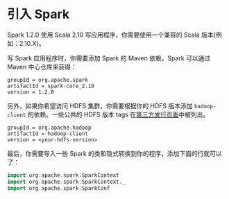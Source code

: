 # 引入 Spark

Spark 1.2.0 使用 Scala 2.10 写应用程序，你需要使用一个兼容的 Scala 版本(例如：2.10.X)。

写 Spark 应用程序时，你需要添加 Spark 的 Maven 依赖，Spark 可以通过 Maven 中心仓库来获得：

```
groupId = org.apache.spark
artifactId = spark-core_2.10
version = 1.2.0
```

另外，如果你希望访问 HDFS 集群，你需要根据你的 HDFS 版本添加 `hadoop-client` 的依赖。一些公共的 HDFS 版本 tags 在[第三方发行页面](https://spark.apache.org/docs/latest/hadoop-third-party-distributions.html)中被列出。

```
groupId = org.apache.hadoop
artifactId = hadoop-client
version = <your-hdfs-version>
```

最后，你需要导入一些 Spark 的类和隐式转换到你的程序，添加下面的行就可以了：

```scala
import org.apache.spark.SparkContext
import org.apache.spark.SparkContext._
import org.apache.spark.SparkConf
```